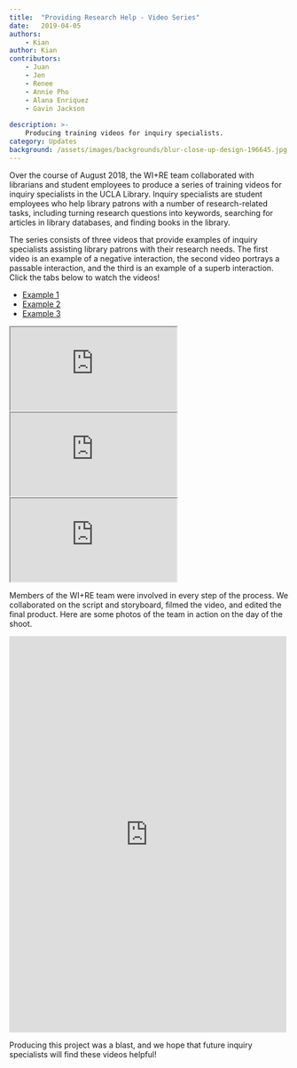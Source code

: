 ```yaml
---
title:  "Providing Research Help - Video Series"
date:   2019-04-05
authors:
    - Kian
author: Kian
contributors:
    - Juan
    - Jen
    - Renee
    - Annie Pho
    - Alana Enriquez
    - Gavin Jackson
    
description: >-
    Producing training videos for inquiry specialists.
category: Updates
background: /assets/images/backgrounds/blur-close-up-design-196645.jpg
---
```


Over the course of August 2018, the WI+RE team collaborated with librarians and student employees to produce a series of training videos for inquiry specialists in the UCLA Library. Inquiry specialists are student employees who help library patrons with a number of research-related tasks, including turning research questions into keywords, searching for articles in library databases, and finding books in the library.

The series consists of three videos that provide examples of inquiry specialists assisting library patrons with their research needs. The first video is an example of a negative interaction, the second video portrays a passable interaction, and the third is an example of a superb interaction. Click the tabs below to watch the videos!

<div class="card">
  <!-- header with navigation tabs -->
  <div class="card-header">
    <ul class="nav nav-tabs card-header-tabs">
      <li class="nav-item">
        <a class="nav-link active" id="one-tab" data-toggle="tab" href="#one" role="tab" aria-controls="one" aria-selected="true">Example 1</a>
      </li>
      <li class="nav-item">
        <a class="nav-link" id="two-tab" data-toggle="tab" href="#two" role="tab" aria-controls="two" aria-selected="false">Example 2</a>
      </li>
      <li class="nav-item">
        <a class="nav-link" id="three-tab" data-toggle="tab" href="#three" role="tab" aria-controls="three" aria-selected="false">Example 3</a>
      </li>
    </ul>
  </div>
  <!-- card body with tab content -->
  <div class="card-body">
    <div class="tab-content" id="myTabContent">
    <div class="tab-pane fade show active" id="one" role="tabpanel" aria-labelledby="one-tab">
      <div class="embed-responsive embed-responsive-16by9">
        <iframe class="embed-responsive-item" src="https://www.youtube.com/embed/lCbah9EJ4vc" allowfullscreen></iframe>
      </div>
    </div>
  <div class="tab-pane fade" id="two" role="tabpanel" aria-labelledby="two-tab">
      <div class="embed-responsive embed-responsive-16by9">
        <iframe class="embed-responsive-item" src="https://www.youtube.com/embed/yXNTZYFRKcc" allowfullscreen></iframe>
      </div>
    </div>
  <div class="tab-pane fade" id="three" role="tabpanel" aria-labelledby="three-tab"><div class="embed-responsive embed-responsive-16by9">
        <iframe class="embed-responsive-item" src="https://www.youtube.com/embed/mtaIGROpeuU" allowfullscreen></iframe>
      </div>
      </div>
  </div>
</div>
</div>
<!-- -->
    
Members of the WI+RE team were involved in every step of the process. We collaborated on the script and storyboard, filmed the video, and edited the final product. Here are some photos of the team in action on the day of the shoot.

<div class="text-center">
    <iframe src="https://www.facebook.com/plugins/post.php?href=https%3A%2F%2Fwww.facebook.com%2FWIREbruin%2Fposts%2F2109597252700591&width=500" width="500" height="713" style="border:none;overflow:hidden" scrolling="no" frameborder="0" allowTransparency="true" allow="encrypted-media"></iframe>
</div>

Producing this project was a blast, and we hope that future inquiry specialists will find these videos helpful!
